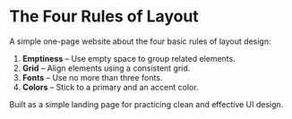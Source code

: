 # The Four Rules of Layout

A simple one-page website about the four basic rules of layout design:

1. **Emptiness** – Use empty space to group related elements.
2. **Grid** – Align elements using a consistent grid.
3. **Fonts** – Use no more than three fonts.
4. **Colors** – Stick to a primary and an accent color.

Built as a simple landing page for practicing clean and effective UI design.
